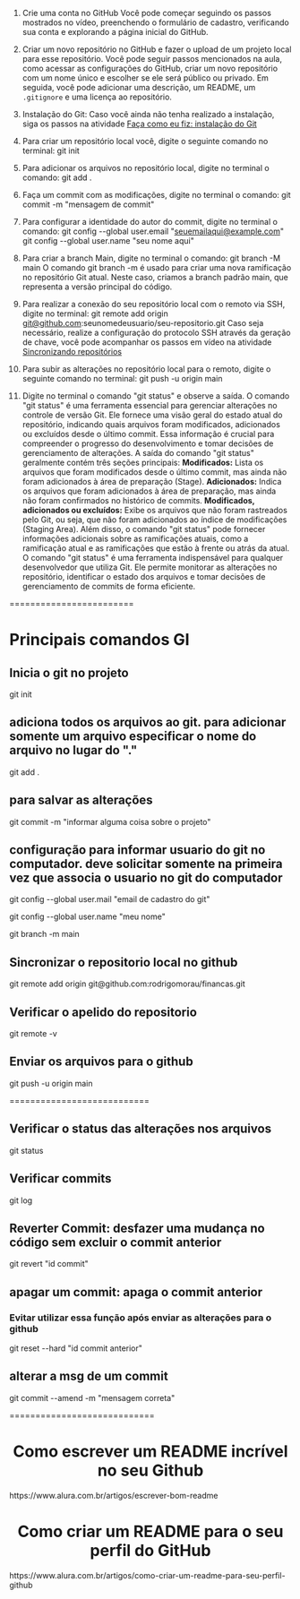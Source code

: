 1. Crie uma conta no GitHub Você pode começar seguindo os passos mostrados no vídeo, preenchendo o formulário de cadastro, verificando sua conta e explorando a página inicial do GitHub. 

2. Criar um novo repositório no GitHub e fazer o upload de um projeto local para esse repositório. Você pode seguir passos mencionados na aula, como acessar as configurações do GitHub, criar um novo repositório com um nome único e escolher se ele será público ou privado. Em seguida, você pode adicionar uma descrição, um README, um `.gitignore` e uma licença ao repositório. 

3. Instalação do Git: Caso você ainda não tenha realizado a instalação, siga os passos na atividade [Faça como eu fiz: instalação do Git](https://cursos.alura.com.br/course/git-github-compartilhando-colaborando-projetos/task/144999) 

4. Para criar um repositório local você, digite o seguinte comando no terminal: git init

5. Para adicionar os arquivos no repositório local, digite no terminal o comando: git add .

6. Faça um commit com as modificações, digite no terminal o comando: git commit -m "mensagem de commit"

7. Para configurar a identidade do autor do commit, digite no terminal o comando: 
  git config --global user.email "seuemailaqui@example.com" 
  git config --global user.name "seu nome aqui"

8. Para criar a branch Main, digite no terminal o comando: 
  git branch -M main
  O comando git branch -m é usado para criar uma nova ramificação no repositório Git atual. Neste caso, criamos a branch padrão main, que representa a versão principal do código. 

9. Para realizar a conexão do seu repositório local com o remoto via SSH, digite no terminal: 
  git remote add origin git@github.com:seunomedeusuario/seu-repositorio.git
  Caso seja necessário, realize a configuração do protocolo SSH através da geração de chave, você pode acompanhar os passos em vídeo na atividade [Sincronizando repositórios](https://cursos.alura.com.br/course/git-github-compartilhando-colaborando-projetos/task/139310) 

10. Para subir as alterações no repositório local para o remoto, digite o seguinte comando no terminal: git push -u origin main 

11. Digite no terminal o comando "git status" e observe a saída. O comando "git status" é uma ferramenta essencial para gerenciar alterações no controle de versão Git. 
Ele fornece uma visão geral do estado atual do repositório, indicando quais arquivos foram modificados, adicionados ou excluídos desde o último commit. 
Essa informação é crucial para compreender o progresso do desenvolvimento e tomar decisões de gerenciamento de alterações. 
A saída do comando "git status" geralmente contém três seções principais: 
**Modificados:** Lista os arquivos que foram modificados desde o último commit, mas ainda não foram adicionados à área de preparação (Stage). 
**Adicionados:** Indica os arquivos que foram adicionados à área de preparação, mas ainda não foram confirmados no histórico de commits. 
**Modificados, adicionados ou excluídos:** Exibe os arquivos que não foram rastreados pelo Git, ou seja, que não foram adicionados ao índice de modificações (Staging Area). 
Além disso, o comando "git status" pode fornecer informações adicionais sobre as ramificações atuais, como a ramificação atual e as ramificações que estão à frente ou atrás da atual. 
O comando "git status" é uma ferramenta indispensável para qualquer desenvolvedor que utiliza Git. Ele permite monitorar as alterações no repositório, identificar o estado dos arquivos e tomar decisões de gerenciamento de commits de forma eficiente.

========================
<h1> Principais comandos GI </h1>
<h2> Inicia o git no projeto </h2>
<p> git init

<h2>  adiciona todos os arquivos ao git. para adicionar somente um arquivo especificar o nome do arquivo no lugar do "."</h2> 
<p> git add .

<h2> para salvar as alterações </h2> 
<p> git commit -m "informar alguma coisa sobre o projeto"


<h2> configuração para informar usuario do git no computador. deve solicitar somente na primeira vez que associa o usuario no git do computador </h2>
<p> git config --global user.mail "email de cadastro do git"
<p> git config --global user.name "meu nome"


<p> git branch -m main     

<h2> Sincronizar o repositorio local no github </h2>
<p> git remote add origin git@github.com:rodrigomorau/financas.git

<h2> Verificar o apelido do repositorio </h2>
<p> git remote -v

<h2> Enviar os arquivos para o github </h2>
<p> git push -u origin main

===========================

<h2> Verificar o status das alterações nos arquivos </h2>
<p> git status

<h2> Verificar commits </h2>
<p> git log

<h2> Reverter Commit: desfazer uma mudança no código sem excluir o commit anterior </h2>
<p> git revert "id commit"

<h2> apagar um commit: apaga o commit anterior </h2>
<h3> Evitar utilizar essa função após enviar as alterações para o github </h3>
<p> git reset --hard "id commit anterior"

<h2> alterar a msg de um commit </h2>
<p> git commit --amend -m "mensagem correta"

============================
<h1 align="center"> Como escrever um README incrível no seu Github</h1>

<p> https://www.alura.com.br/artigos/escrever-bom-readme


<h1 align="center"> Como criar um README para o seu perfil do GitHub </h1>
<p> https://www.alura.com.br/artigos/como-criar-um-readme-para-seu-perfil-github